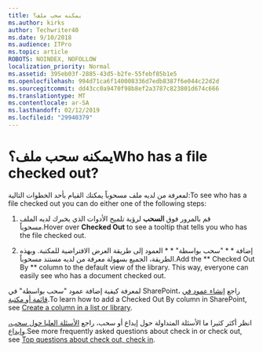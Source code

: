 ```yaml
---
title: يمكنه سحب ملف؟
ms.author: kirks
author: Techwriter40
ms.date: 9/10/2018
ms.audience: ITPro
ms.topic: article
ROBOTS: NOINDEX, NOFOLLOW
localization_priority: Normal
ms.assetid: 395eb03f-2885-43d5-b2fe-55febf85b1e5
ms.openlocfilehash: 994d71ca6f140008336d7edb8387f6e044c22d2d
ms.sourcegitcommit: dd43cc0a9470f98b8ef2a3787c823801d674c666
ms.translationtype: MT
ms.contentlocale: ar-SA
ms.lasthandoff: 02/12/2019
ms.locfileid: "29940379"
---
```

# <a name="who-has-a-file-checked-out"></a><span data-ttu-id="d4b56-102">يمكنه سحب ملف؟</span><span class="sxs-lookup"><span data-stu-id="d4b56-102">Who has a file checked out?</span></span>

<span data-ttu-id="d4b56-103">لمعرفة من لديه ملف مسحوباً يمكنك القيام بأحد الخطوات التالية:</span><span class="sxs-lookup"><span data-stu-id="d4b56-103">To see who has a file checked out you can do either one of the following steps:</span></span>
  
1. <span data-ttu-id="d4b56-104">قم بالمرور فوق **السحب** لرؤية تلميح الأدوات الذي يخبرك لديه الملف مسحوباً.</span><span class="sxs-lookup"><span data-stu-id="d4b56-104">Hover over **Checked Out** to see a tooltip that tells you who has the file checked out.</span></span> 
    
2. <span data-ttu-id="d4b56-p101">إضافة \* \* "سحب بواسطة" \* \* العمود إلى طريقة العرض الافتراضية للمكتبة. وبهذه الطريقة، الجميع بسهولة معرفة من لديه مستند مسحوباً.</span><span class="sxs-lookup"><span data-stu-id="d4b56-p101">Add the \*\* Checked Out By \*\* column to the default view of the library. This way, everyone can easily see who has a document checked out.</span></span> 
    
<span data-ttu-id="d4b56-107">لمعرفة كيفية إضافة عمود "سحب بواسطة" في SharePoint، راجع [إنشاء عمود في قائمة أو مكتبة](https://go.microsoft.com/fwlink/?linkid=2019591).</span><span class="sxs-lookup"><span data-stu-id="d4b56-107">To learn how to add a Checked Out By column in SharePoint, see [Create a column in a list or library](https://go.microsoft.com/fwlink/?linkid=2019591).</span></span> 
  
<span data-ttu-id="d4b56-108">انظر أكثر كثيرا ما الأسئلة المتداولة حول إيداع أو سحب، راجع [الأسئلة العليا حول سحب، وإيداع](https://go.microsoft.com/fwlink/?linkid=2018786).</span><span class="sxs-lookup"><span data-stu-id="d4b56-108">See more frequently asked questions about check in or check out, see [Top questions about check out, check in](https://go.microsoft.com/fwlink/?linkid=2018786).</span></span>
  

